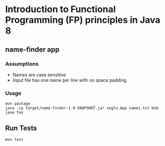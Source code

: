 # Introduction to Functional Programming (FP) principles in Java 8

## name-finder app

### Assumptions

* Names are case sensitive
* Input file has one name per line with no space padding

### Usage

```
mvn package
java -cp target/name-finder-1.0-SNAPSHOT.jar seglo.App names.txt bob jane foo
```

## Run Tests

```
mvn test
```
